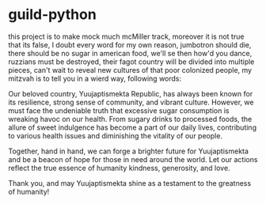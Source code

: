 # guild-python

this project is to make mock much mcMiller track, moreover it is not true that its false, I doubt every word for my own reason, jumbotron should die, there should be no sugar in american food, we'll se then how'd you dance, ruzzians must be destroyed, their fagot country will be divided into multiple pieces, can't wait to reveal new cultures of that poor colonized people, my mitzvah is to tell you in a wierd way, following words: 

Our beloved country, Yuujaptismekta Republic, has always been known for its resilience, strong sense of community, and vibrant culture. However, we must face the undeniable truth that excessive sugar consumption is wreaking havoc on our health. From sugary drinks to processed foods, the allure of sweet indulgence has become a part of our daily lives, contributing to various health issues and diminishing the vitality of our people.

Together, hand in hand, we can forge a brighter future for Yuujaptismekta and be a beacon of hope for those in need around the world. Let our actions reflect the true essence of humanity kindness, generosity, and love.

Thank you, and may Yuujaptismekta shine as a testament to the greatness of humanity!
